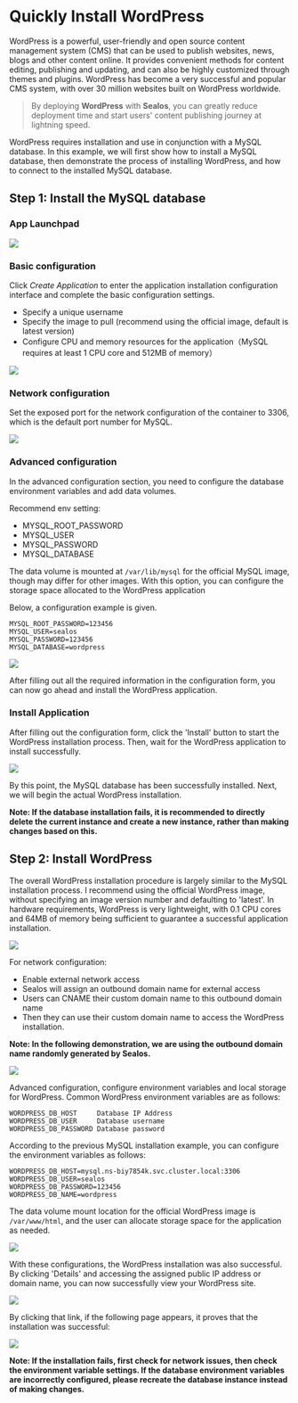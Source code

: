 # Quickly Install WordPress

WordPress is a powerful, user-friendly and open source content management system (CMS) that can be used to publish websites, news, blogs and other content online. It provides convenient methods for content editing, publishing and updating, and can also be highly customized through themes and plugins. WordPress has become a very successful and popular CMS system, with over 30 million websites built on WordPress worldwide.

> By deploying **WordPress** with **Sealos**, you can greatly reduce deployment time and start users' content publishing journey at lightning speed.

WordPress requires installation and use in conjunction with a MySQL database. In this example, we will first show how to install a MySQL database, then demonstrate the process of installing WordPress, and how to connect to the installed MySQL database.

## Step 1: Install the MySQL database

### App Launchpad

![](./images/image-20230531104215108.png)

### Basic configuration

Click *Create Application* to enter the application installation configuration interface and complete the basic configuration settings.

- Specify a unique username
- Specify the image to pull (recommend using the official image, default is latest version)
- Configure CPU and memory resources for the application（MySQL requires at least 1 CPU core and 512MB of memory）

![](./images/image-20230531104353880.png)

### Network configuration

Set the exposed port for the network configuration of the container to 3306, which is the default port number for MySQL.

![](./images/image-20230531104508405.png)

### Advanced configuration

In the advanced configuration section, you need to configure the database environment variables and add data volumes.

Recommend env setting:

- MYSQL_ROOT_PASSWORD
- MYSQL_USER
- MYSQL_PASSWORD
- MYSQL_DATABASE

The data volume is mounted at `/var/lib/mysql` for the official MySQL image, though may differ for other images. With this option, you can configure the storage space allocated to the WordPress application

Below, a configuration example is given.

```Plain
MYSQL_ROOT_PASSWORD=123456    
MYSQL_USER=sealos
MYSQL_PASSWORD=123456
MYSQL_DATABASE=wordpress
```

![](./images/image-20230531104618508.png)

After filling out all the required information in the configuration form, you can now go ahead and install the WordPress application.

### Install Application

After filling out the configuration form, click the 'Install' button to start the WordPress installation process. Then, wait for the WordPress application to install successfully.

![](./images/image-20230531112136263.png)

By this point, the MySQL database has been successfully installed. Next, we will begin the actual WordPress installation.

**Note: If the database installation fails, it is recommended to directly delete the current instance and create a new instance, rather than making changes based on this.**

## Step 2: Install WordPress

The overall WordPress installation procedure is largely similar to the MySQL installation process. I recommend using the official WordPress image, without specifying an image version number and defaulting to 'latest'. In hardware requirements, WordPress is very lightweight, with 0.1 CPU cores and 64MB of memory being sufficient to guarantee a successful application installation.

![](./images/image-20230531150434216.png)

For network configuration:

- Enable external network access
- Sealos will assign an outbound domain name for external access
- Users can CNAME their custom domain name to this outbound domain name
- Then they can use their custom domain name to access the WordPress installation.

**Note: In the following demonstration, we are using the outbound domain name randomly generated by Sealos.**

![](./images/image-20230531105407612.png)

Advanced configuration, configure environment variables and local storage for WordPress. Common WordPress environment variables are as follows:

```Plain
WORDPRESS_DB_HOST     Database IP Address
WORDPRESS_DB_USER     Database username
WORDPRESS_DB_PASSWORD Database password
```

According to the previous MySQL installation example, you can configure the environment variables as follows:

```Plain
WORDPRESS_DB_HOST=mysql.ns-biy7854k.svc.cluster.local:3306
WORDPRESS_DB_USER=sealos
WORDPRESS_DB_PASSWORD=123456
WORDPRESS_DB_NAME=wordpress
```

The data volume mount location for the official WordPress image is `/var/www/html`, and the user can allocate storage space for the application as needed.

![](./images/image-20230531154121949.png)

With these configurations, the WordPress installation was also successful. By clicking 'Details' and accessing the assigned public IP address or domain name, you can now successfully view your WordPress site.

![](./images/image-20230531120810822.png)

By clicking that link, if the following page appears, it proves that the installation was successful:

![](./images/image-20230531112716745.png)

**Note: If the installation fails, first check for network issues, then check the environment variable settings. If the database environment variables are incorrectly configured, please recreate the database instance instead of making changes.**

